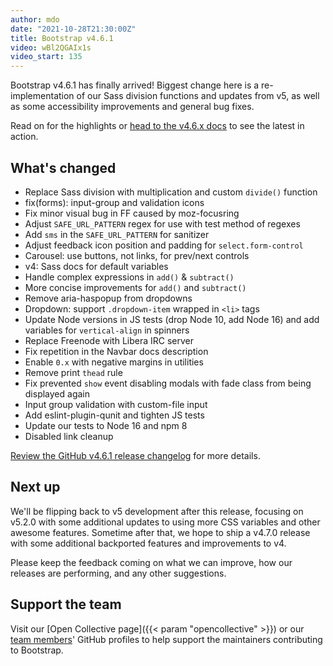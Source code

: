 ```yaml
---
author: mdo
date: "2021-10-28T21:30:00Z"
title: Bootstrap v4.6.1
video: wBl2QGAIx1s
video_start: 135
---
```


Bootstrap v4.6.1 has finally arrived! Biggest change here is a re-implementation of our Sass division functions and updates from v5, as well as some accessibility improvements and general bug fixes.

Read on for the highlights or [head to the v4.6.x docs](https://getbootstrap.com/docs/4.6/) to see the latest in action.

## What's changed

- Replace Sass division with multiplication and custom `divide()` function
- fix(forms): input-group and validation icons
- Fix minor visual bug in FF caused by moz-focusring
- Adjust `SAFE_URL_PATTERN` regex for use with test method of regexes
- Add `sms` in the `SAFE_URL_PATTERN` for sanitizer
- Adjust feedback icon position and padding for `select.form-control`
- Carousel: use buttons, not links, for prev/next controls
- v4: Sass docs for default variables
- Handle complex expressions in `add()` & `subtract()`
- More concise improvements for `add()` and `subtract()`
- Remove aria-haspopup from dropdowns
- Dropdown: support `.dropdown-item` wrapped in `<li>` tags
- Update Node versions in JS tests (drop Node 10, add Node 16) and add variables for `vertical-align` in spinners
- Replace Freenode with Libera IRC server
- Fix repetition in the Navbar docs description
- Enable `0.x` with negative margins in utilities
- Remove print `thead` rule
- Fix prevented `show` event disabling modals with fade class from being displayed again
- Input group validation with custom-file input
- Add eslint-plugin-qunit and tighten JS tests
- Update our tests to Node 16 and npm 8
- Disabled link cleanup

[Review the GitHub v4.6.1 release changelog](https://github.com/twbs/bootstrap/releases/tag/v4.6.1) for more details.

## Next up

We'll be flipping back to v5 development after this release, focusing on v5.2.0 with some additional updates to using more CSS variables and other awesome features. Sometime after that, we hope to ship a v4.7.0 release with some additional backported features and improvements to v4.

Please keep the feedback coming on what we can improve, how our releases are performing, and any other suggestions.

## Support the team

Visit our [Open Collective page]({{< param "opencollective" >}}) or our [team members](https://github.com/orgs/twbs/people)' GitHub profiles to help support the maintainers contributing to Bootstrap.
